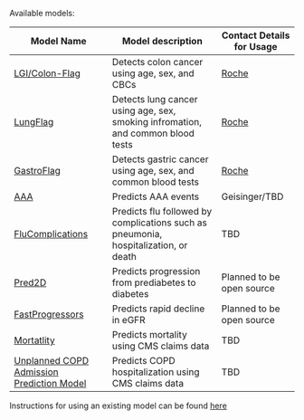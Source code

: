 Available models:

| Model Name |  Model description | Contact Details for Usage |
|------------|--------------------|-----------|
| [LGI/Colon-Flag](ColonFlag.md) | Detects colon cancer using age, sex, and CBCs | [Roche](https://navify.roche.com/marketplace/products/algorithms/navify-algorithms-colonflag-by-medial-earlysign) | 
| [LungFlag](LungFlag.md) | Detects lung cancer using age, sex, smoking infromation, and common blood tests | [Roche](https://navifyportal.roche.com/us/en-us/about) |
| [GastroFlag](GastroFlag.md) | Detects gastric cancer using age, sex, and common blood tests | [Roche](https://navifyportal.roche.com/us/en-us/about) |
| [AAA](AAA.md) | Predicts AAA events | Geisinger/TBD |
| [FluComplications](FluComplications.md) | Predicts flu followed by complications such as pneumonia, hospitalization, or death | TBD |
| [Pred2D](Pred2D.md) | Predicts progression from prediabetes to diabetes | Planned to be open source |
| [FastProgressors](FastProgressors.md) | Predicts rapid decline in eGFR	 | Planned to be open source |
| [Mortatlity](MortatlityCMS.md) | Predicts mortality using CMS claims data | TBD |
| [Unplanned COPD Admission Prediction Model](COPDCMS.md) | Predicts COPD hospitalization using CMS claims data | TBD |

Instructions for using an existing model can be found [here](../Infrastructure%20C%20Library/AlgoMarkers/Howto%20Use%20AlgoMarker.md#how-to-use-the-deployed-algomarker)